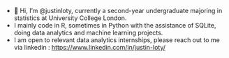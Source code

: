 - 👋 Hi, I’m @justinloty, currently a second-year undergraduate majoring in statistics at University College London.
- I mainly code in R, sometimes in Python with the assistance of SQLite, doing data analytics and machine learning projects.
- I am open to relevant data analytics internships, please reach out to me via linkedin : https://www.linkedin.com/in/justin-loty/

<!---
justinloty/justinloty is a ✨ special ✨ repository because its `README.md` (this file) appears on your GitHub profile.
You can click the Preview link to take a look at your changes.
--->
